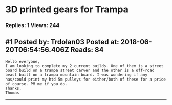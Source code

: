 # 3D printed gears for Trampa

### Replies: 1 Views: 244

## \#1 Posted by: Trdolan03 Posted at: 2018-06-20T06:54:56.406Z Reads: 84

```
Hello everyone,
I am looking to complete my 2 current builds. One of them is a street board build on a trampa street carver and the other is a off-road beast built on a trampa mountain board. I was wondering if any has/could print my htd 5m pulleys for either/both of these for a price of course. PM me if you do. 
Thanks,
Thomas
```

---
